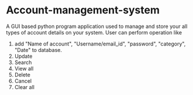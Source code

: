 # Account-management-system
A GUI based python program application used to manage and store your all types of account details on your system. 
User can perform operation like 
1. add "Name of account", "Username/email_id", "password", "category", "Date" to database.
2. Update
3. Search
4. View all
5. Delete
6. Cancel
7. Clear all

